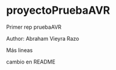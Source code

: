 # proyectoPruebaAVR
Primer rep pruebaAVR

Author: Abraham Vieyra Razo

Más lineas

cambio en README
